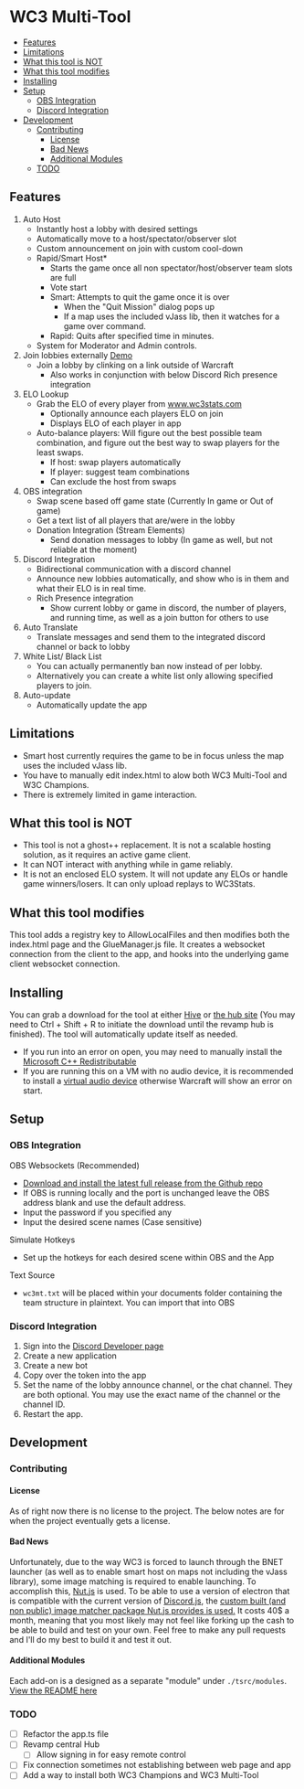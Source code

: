 # WC3 Multi-Tool <!-- omit in toc -->

- [Features](#features)
- [Limitations](#limitations)
- [What this tool is NOT](#what-this-tool-is-not)
- [What this tool modifies](#what-this-tool-modifies)
- [Installing](#installing)
- [Setup](#setup)
  - [OBS Integration](#obs-integration)
  - [Discord Integration](#discord-integration)
- [Development](#development)
  - [Contributing](#contributing)
    - [License](#license)
    - [Bad News](#bad-news)
    - [Additional Modules](#additional-modules)
  - [TODO](#todo)

## Features

1. Auto Host​
    - Instantly host a lobby with desired settings
    - Automatically move to a host/spectator/observer slot
    - Custom announcement on join with custom cool-down
    - Rapid/Smart Host*
        - Starts the game once all non spectator/host/observer team slots are full
        - Vote start
        - Smart: Attempts to quit the game once it is over
          - When the "Quit Mission" dialog pops up
          - If a map uses the included vJass lib, then it watches for a game over command.
        - Rapid: Quits after specified time in minutes.
    - System for Moderator and Admin controls.
2. Join lobbies externally [Demo​](https://www.youtube.com/watch?v=Q4T2N2dFZLY)
    - Join a lobby by clinking on a link outside of Warcraft
      - Also works in conjunction with below Discord Rich presence integration
3. ELO Lookup​
    - Grab the ELO of every player from www.wc3stats.com
        - Optionally announce each players ELO on join
        - Displays ELO of each player in app
    - Auto-balance players: Will figure out the best possible team combination, and figure out the best way to swap players for the least swaps.
        - If host: swap players automatically
        - If player: suggest team combinations
        - Can exclude the host from swaps
4. OBS integration​
    - Swap scene based off game state (Currently In game or Out of game)
    - Get a text list of all players that are/were in the lobby
    - Donation Integration (Stream Elements)​
         - Send donation messages to lobby (In game as well, but not reliable at the moment)
5. Discord Integration​
     - Bidirectional communication with a discord channel
     - Announce new lobbies automatically, and show who is in them and what their ELO is in real time.
     - Rich Presence integration
       - Show current lobby or game in discord, the number of players, and running time, as well as a join button for others to use
6. Auto Translate
    - Translate messages and send them to the integrated discord channel or back to lobby
7. White List/ Black List
     - You can actually permanently ban now instead of per lobby.
     - Alternatively you can create a white list only allowing specified players to join.
8. Auto-update
    - Automatically update the app

## Limitations

- Smart host currently requires the game to be in focus unless the map uses the included vJass lib.
- You have to manually edit index.html to alow both WC3 Multi-Tool and W3C Champions.
- There is extremely limited in game interaction.

## What this tool is NOT

- This tool is not a ghost++ replacement. It is not a scalable hosting solution, as it requires an active game client.
- It can NOT interact with anything while in game reliably.
- It is not an enclosed ELO system. It will not update any ELOs or handle game winners/losers. It can only upload replays to WC3Stats.

## What this tool modifies

This tool adds a registry key to AllowLocalFiles and then modifies both the index.html page and the GlueManager.js file. It creates a websocket connection from the client to the app, and hooks into the underlying game client websocket connection.

## Installing

You can grab a download for the tool at either [Hive](https://www.hiveworkshop.com/threads/wc3-multi-tool.335492/) or [the hub site](https://war.trenchguns.com/) (You may need to Ctrl + Shift + R to initiate the download until the revamp hub is finished). The tool will automatically update itself as needed.
- If you run into an error on open, you may need to manually install the [Microsoft C++ Redistributable](https://aka.ms/vs/17/release/vc_redist.x64.exe)
- If you are running this on a VM with no audio device, it is recommended to install a [virtual audio device](https://vb-audio.com/Cable/) otherwise Warcraft will show an error on start.

## Setup

### OBS Integration

OBS Websockets (Recommended)

- [Download and install the latest full release from the Github repo](https://github.com/obsproject/obs-websocket/releases)
- If OBS is running locally and the port is unchanged leave the OBS address blank and use the default address.
- Input the password if you specified any
- Input the desired scene names (Case sensitive)

Simulate Hotkeys

- Set up the hotkeys for each desired scene within OBS and the App

Text Source

- `wc3mt.txt` will be placed within your documents folder containing the team structure in plaintext. You can import that into OBS

### Discord Integration

1. Sign into the [Discord Developer page](https://discord.com/developers/applications)
2. Create a new application
3. Create a new bot
4. Copy over the token into the app
5. Set the name of the lobby announce channel, or the chat channel. They are both optional. You may use the exact name of the channel or the channel ID.
6. Restart the app.

## Development

### Contributing

#### License

As of right now there is no license to the project. The below notes are for when the project eventually gets a license.

#### Bad News

Unfortunately, due to the way WC3 is forced to launch through the BNET launcher (as well as to enable smart host on maps not including the vJass library), some image matching is required to enable launching. To accomplish this, [Nut.js](https://github.com/nut-tree/nut.js) is used. To be able to use a version of electron that is compatible with the current version of [Discord.js,](https://github.com/discordjs/discord.js#installation) the [custom built (and non public) image matcher package Nut.js provides is used.](https://nutjs.dev/blog/new-years-news) It costs 40$ a month, meaning that you most likely may not feel like forking up the cash to be able to build and test on your own. Feel free to make any pull requests and I'll do my best to build it and test it out.

#### Additional Modules

Each add-on is a designed as a separate "module" under `./tsrc/modules`.
[View the README here](tsrc/modules/README.md)

### TODO

- [ ] Refactor the app.ts file
- [ ] Revamp central Hub
  - [ ] Allow signing in for easy remote control
- [ ] Fix connection sometimes not establishing between web page and app
- [ ] Add a way to install both WC3 Champions and WC3 Multi-Tool
